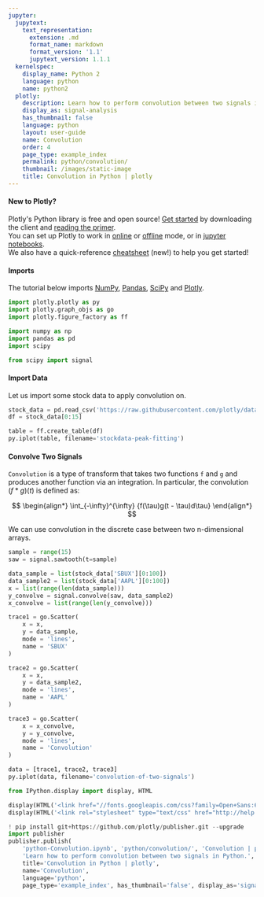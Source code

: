 ```yaml
---
jupyter:
  jupytext:
    text_representation:
      extension: .md
      format_name: markdown
      format_version: '1.1'
      jupytext_version: 1.1.1
  kernelspec:
    display_name: Python 2
    language: python
    name: python2
  plotly:
    description: Learn how to perform convolution between two signals in Python.
    display_as: signal-analysis
    has_thumbnail: false
    language: python
    layout: user-guide
    name: Convolution
    order: 4
    page_type: example_index
    permalink: python/convolution/
    thumbnail: /images/static-image
    title: Convolution in Python | plotly
---
```


#### New to Plotly?
Plotly's Python library is free and open source! [Get started](https://plot.ly/python/getting-started/) by downloading the client and [reading the primer](https://plot.ly/python/getting-started/).
<br>You can set up Plotly to work in [online](https://plot.ly/python/getting-started/#initialization-for-online-plotting) or [offline](https://plot.ly/python/getting-started/#initialization-for-offline-plotting) mode, or in [jupyter notebooks](https://plot.ly/python/getting-started/#start-plotting-online).
<br>We also have a quick-reference [cheatsheet](https://images.plot.ly/plotly-documentation/images/python_cheat_sheet.pdf) (new!) to help you get started!


#### Imports
The tutorial below imports [NumPy](http://www.numpy.org/), [Pandas](https://plot.ly/pandas/intro-to-pandas-tutorial/), [SciPy](https://www.scipy.org/) and [Plotly](https://plot.ly/python/getting-started/).

```python
import plotly.plotly as py
import plotly.graph_objs as go
import plotly.figure_factory as ff

import numpy as np
import pandas as pd
import scipy

from scipy import signal
```

#### Import Data
Let us import some stock data to apply convolution on.

```python
stock_data = pd.read_csv('https://raw.githubusercontent.com/plotly/datasets/master/stockdata.csv')
df = stock_data[0:15]

table = ff.create_table(df)
py.iplot(table, filename='stockdata-peak-fitting')
```

<!-- #region -->
#### Convolve Two Signals
`Convolution` is a type of transform that takes two functions `f` and `g` and produces another function via an integration. In particular, the convolution $(f*g)(t)$ is defined as:

$$
\begin{align*}
\int_{-\infty}^{\infty} {f(\tau)g(t - \tau)d\tau}
\end{align*}
$$


We can use convolution in the discrete case between two n-dimensional arrays.
<!-- #endregion -->

```python
sample = range(15)
saw = signal.sawtooth(t=sample)

data_sample = list(stock_data['SBUX'][0:100])
data_sample2 = list(stock_data['AAPL'][0:100])
x = list(range(len(data_sample)))
y_convolve = signal.convolve(saw, data_sample2)
x_convolve = list(range(len(y_convolve)))

trace1 = go.Scatter(
    x = x,
    y = data_sample,
    mode = 'lines',
    name = 'SBUX'
)

trace2 = go.Scatter(
    x = x,
    y = data_sample2,
    mode = 'lines',
    name = 'AAPL'
)

trace3 = go.Scatter(
    x = x_convolve,
    y = y_convolve,
    mode = 'lines',
    name = 'Convolution'
)

data = [trace1, trace2, trace3]
py.iplot(data, filename='convolution-of-two-signals')
```

```python
from IPython.display import display, HTML

display(HTML('<link href="//fonts.googleapis.com/css?family=Open+Sans:600,400,300,200|Inconsolata|Ubuntu+Mono:400,700" rel="stylesheet" type="text/css" />'))
display(HTML('<link rel="stylesheet" type="text/css" href="http://help.plot.ly/documentation/all_static/css/ipython-notebook-custom.css">'))

! pip install git+https://github.com/plotly/publisher.git --upgrade
import publisher
publisher.publish(
    'python-Convolution.ipynb', 'python/convolution/', 'Convolution | plotly',
    'Learn how to perform convolution between two signals in Python.',
    title='Convolution in Python | plotly',
    name='Convolution',
    language='python',
    page_type='example_index', has_thumbnail='false', display_as='signal-analysis', order=4)
```

```python

```